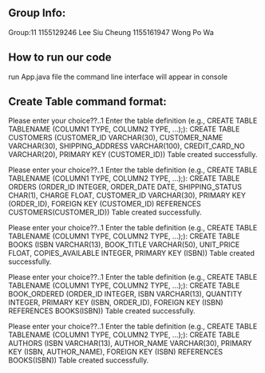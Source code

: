 ## Group Info:
Group:11
1155129246 Lee Siu Cheung
1155161947 Wong Po Wa

## How to run our code
run App.java file
the command line interface will appear in console

## Create Table command format:
Please enter your choice??..1
Enter the table definition (e.g., CREATE TABLE TABLENAME (COLUMN1 TYPE, COLUMN2 TYPE, ...);):
CREATE TABLE CUSTOMERS (CUSTOMER_ID VARCHAR(30), CUSTOMER_NAME VARCHAR(30), SHIPPING_ADDRESS VARCHAR(100), CREDIT_CARD_NO VARCHAR(20), PRIMARY KEY (CUSTOMER_ID))
Table created successfully.

Please enter your choice??..1
Enter the table definition (e.g., CREATE TABLE TABLENAME (COLUMN1 TYPE, COLUMN2 TYPE, ...);):
CREATE TABLE ORDERS (ORDER_ID INTEGER, ORDER_DATE DATE, SHIPPING_STATUS CHAR(1), CHARGE FLOAT, CUSTOMER_ID VARCHAR(30), PRIMARY KEY (ORDER_ID), FOREIGN KEY (CUSTOMER_ID) REFERENCES CUSTOMERS(CUSTOMER_ID))
Table created successfully.

Please enter your choice??..1
Enter the table definition (e.g., CREATE TABLE TABLENAME (COLUMN1 TYPE, COLUMN2 TYPE, ...);):
CREATE TABLE BOOKS (ISBN VARCHAR(13), BOOK_TITLE VARCHAR(50), UNIT_PRICE FLOAT, COPIES_AVAILABLE INTEGER, PRIMARY KEY (ISBN))
Table created successfully.

Please enter your choice??..1
Enter the table definition (e.g., CREATE TABLE TABLENAME (COLUMN1 TYPE, COLUMN2 TYPE, ...);):
CREATE TABLE BOOK_ORDERED (ORDER_ID INTEGER, ISBN VARCHAR(13), QUANTITY INTEGER, PRIMARY KEY (ISBN, ORDER_ID), FOREIGN KEY (ISBN) REFERENCES BOOKS(ISBN))
Table created successfully.

Please enter your choice??..1
Enter the table definition (e.g., CREATE TABLE TABLENAME (COLUMN1 TYPE, COLUMN2 TYPE, ...);):
CREATE TABLE AUTHORS (ISBN VARCHAR(13), AUTHOR_NAME VARCHAR(30), PRIMARY KEY (ISBN, AUTHOR_NAME), FOREIGN KEY (ISBN) REFERENCES BOOKS(ISBN))
Table created successfully.


